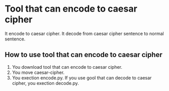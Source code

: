# Tool that can encode to caesar cipher
It encode to caesar cipher.
It decode from caesar cipher sentence to normal sentence.
## How to use tool that can encode to caesar cipher
1. You download tool that can encode to caesar cipher.
2. You move caesar-cipher.
3. You exection encode.py. If you use gool that can decode to caesar cipher, you exection decode.py.
